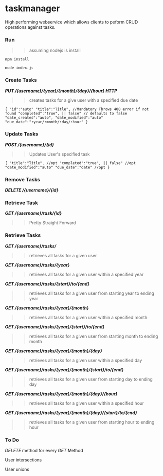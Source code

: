 # taskmanager

High performing webservice which allows clients to peform CRUD operations against tasks.

### Run

>>assuming nodejs is install

`npm install`

`node index.js`

### Create Tasks

*__PUT /{username}/{year}/{month}/{day}/{hour} HTTP__*
>> creates tasks for a give user with a specified due date

`
{
   "id":"auto"
   "title":"Title", //Mandatory Throws 400 error if not found
   "completed":"true", || false" // defaults to false
   "date_created":"auto",
   "date_modified":"auto"
   "due_date":":year/:month/:day/:hour"
}
`

### Update Tasks
 *__POST /{username}/{id}__*
 >> Updates User's specified task
 
`
{
  "title":"Title", //opt
   "completed":"true", || false" //opt
   "date_modified":"auto"
   "due_date":"date" //opt
}
`

### Remove Tasks
*__DELETE /{username}/{id}__*

### Retrieve Task
*__GET /{username}/task/{id}__*
>> Pretty Straight Forward

### Retrieve Tasks
*__GET /{username}/tasks/__*

>> retrieves all tasks for a given user

*__GET /{username}/tasks/{year}__*

>> retrieves all tasks for a given user within a specified year

*__GET /{username}/tasks/{start}/to/{end}__*

>> retrieves all tasks for a given user from starting year to ending year

*__GET /{username}/tasks/{year}/{month}__*

>> retrieves all tasks for a given user within a specified month

*__GET /{username}/tasks/{year}/{start}/to/{end}__*

>> retrieves all tasks for a given user from starting month to ending month

*__GET /{username}/tasks/{year}/{month}/{day}__*

>> retrieves all tasks for a given user within a specified day

*__GET /{username}/tasks/{year}/{month}/{start}/to/{end}__*

>> retrieves all tasks for a given user from starting day to ending day

*__GET /{username}/tasks/{year}/{month}/{day}/{hour}__*

>> retrieves all tasks for a given user within a specified hour

*__GET /{username}/tasks/{year}/{month}/{day}/{start}/to/{end}__*

>> retrieves all tasks for a given user from starting hour to ending hour

### To Do
*DELETE* method for every *GET* Method

User intersections

User unions
